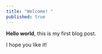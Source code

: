 ```yaml
---
title: "Welcome! "
published: true
---
```


**Hello world**, this is my first blog post.

I hope you like it!
